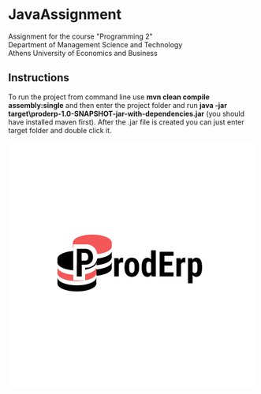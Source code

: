 # JavaAssignment
Assignment for the course "Programming 2" <br />
Department of Management Science and Technology <br />
Athens University of Economics and Business

## Instructions
To run the project from command line use <b>mvn clean compile assembly:single</b> and then enter the project folder and run <b>java -jar target\proderp-1.0-SNAPSHOT-jar-with-dependencies.jar</b> (you should have installed maven first). After the .jar file is created you can just enter target folder and double click it.

![Proderp logo](https://github.com/AthinaDavari/JavaAssignment/blob/master/proderp/src/main/resources/ProdErp_Logo.png)
